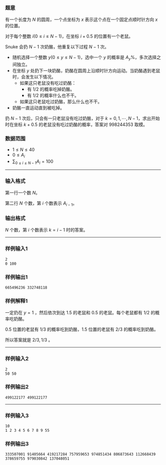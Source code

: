 ### 题意 

有一个长度为 $N$ 的圆周，一个点坐标为 $x$ 表示这个点在一个固定点顺时针方向 $x$ 的位置。

对于每个整数 $i(0\le i\le N-1)$，在坐标 $i+0.5$ 的位置有一个老鼠。

Snuke 会扔 $N-1$ 次奶酪，他重复以下过程 $N-1$ 次。

- 随机选择一个整数 $y(0\le y\le N-1)$，选中一个 $y$ 的概率是 $A_y \%$，多次选择之间独立。
- 在坐标 $y$ 处扔下一块奶酪，奶酪在圆周上沿顺时针方向运动。当奶酪遇到老鼠时，会发生以下情况。
  - 如果这只老鼠没有吃过奶酪：
    - 有 $1/2$ 的概率吃掉奶酪。
    - 有 $1/2$ 的概率什么也不干。
  - 如果这只老鼠吃过奶酪，那么什么也不干。
- 奶酪一直运动直到被吃掉。

扔 $N-1$ 次后，只会有一只老鼠没有吃过奶酪，对于 $k=0,1,\cdots, N-1$，求出开始时在坐标 $k+0.5$ 的老鼠没有吃过奶酪的概率，答案对 $998244353$ 取模。

### 数据范围

- $1\le N\le 40$
- $0\le A_i$
- $\sum_{0\le i\le N-1}A_i=100$

---

### 输入格式

第一行一个数 $N$。

第二行 $N$ 个数，第 $i$ 个数表示 $A_{i-1}$。

### 输出格式

$N$ 个数，第 $i$ 个数表示 $k=i-1$ 时的答案。

---

### 样例输入1

```
2
0 100
```

### 样例输出1

```
665496236 332748118
```

### 样例解释1

一定扔在 $y=1$ ，然后依次到达 $1.5$ 的老鼠和 $0.5$ 的老鼠。每个老鼠都有 $1/2$ 的概率吃奶酪。

$0.5$ 位置的老鼠有 $1/3$ 的概率吃到奶酪，$1.5$ 位置的老鼠有 $2/3$ 的概率吃到奶酪。

所以答案就是 $2/3,1/3$ 。

---

### 样例输入2

```
2
50 50
```

### 样例输出2

```
499122177 499122177
```

---

### 样例输入3

```
10
1 2 3 4 5 6 7 8 9 55
```

### 样例输出3

```
333507001 91405664 419217284 757959653 974851434 806873643 112668439 378659755 979030842 137048051 
```